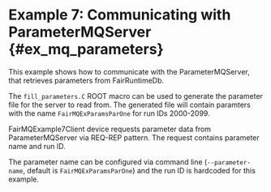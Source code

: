 Example 7: Communicating with ParameterMQServer {#ex_mq_parameters}
===============

This example shows how to communicate with the ParameterMQServer, that retrieves parameters from FairRuntimeDb.

The `fill_parameters.C` ROOT macro can be used to generate the parameter file for the server to read from. The generated file will contain paramters with the name `FairMQExParamsParOne` for run IDs 2000-2099.

FairMQExample7Client device requests parameter data from ParameterMQServer via REQ-REP pattern. The request contains parameter name and run ID.

The parameter name can be configured via command line (`--parameter-name`, default is `FairMQExParamsParOne`) and the run ID is hardcoded for this example.
